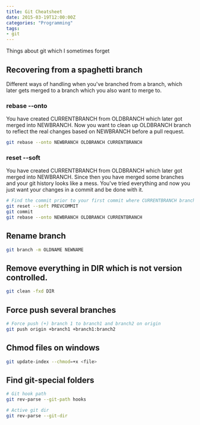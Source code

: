 ```yaml
---
title: Git Cheatsheet
date: 2015-03-19T12:00:00Z
categories: "Programming"
tags:
- git
---
```


Things about git which I sometimes forget

## Recovering from a spaghetti branch

Different ways of handling when you've branched from a branch, which later gets merged to a branch which you also want to merge to.

### rebase --onto
You have created CURRENTBRANCH from OLDBRANCH which later got merged into NEWBRANCH. 
Now you want to clean up OLDBRANCH branch to reflect the real changes based on NEWBRANCH before a pull request.
```bash
git rebase --onto NEWBRANCH OLDBRANCH CURRENTBRANCH
```

### reset --soft
You have created CURRENTBRANCH from OLDBRANCH which later got merged into NEWBRANCH. 
Since then you have merged some branches and your git history looks like a mess. 
You've tried everything and now you just want your changes in a commit and be done with it.
```bash
# Find the commit prior to your first commit where CURRENTBRANCH branches from OLDBRANCH call it PREVCOMMIT
git reset --soft PREVCOMMIT
git commit
git rebase --onto NEWBRANCH OLDBRANCH CURRENTBRANCH
```

## Rename branch
```bash
git branch -m OLDNAME NEWNAME
```

## Remove everything in DIR which is not version controlled.
```bash
git clean -fxd DIR
```

## Force push several branches
```bash
# Force push (+) branch 1 to branch1 and branch2 on origin
git push origin +branch1 +branch1:branch2
```

## Chmod files on windows
```bash
git update-index --chmod=+x <file>
```

## Find git-special folders
```bash
# Git hook path
git rev-parse --git-path hooks

# Active git dir
git rev-parse --git-dir
```

